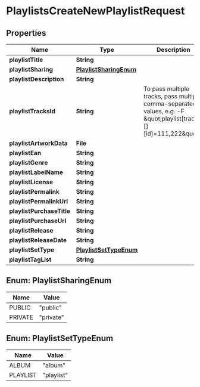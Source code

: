 

# PlaylistsCreateNewPlaylistRequest


## Properties

| Name | Type | Description | Notes |
|------------ | ------------- | ------------- | -------------|
|**playlistTitle** | **String** |  |  |
|**playlistSharing** | [**PlaylistSharingEnum**](#PlaylistSharingEnum) |  |  [optional] |
|**playlistDescription** | **String** |  |  [optional] |
|**playlistTracksId** | **String** | To pass multiple tracks, pass multiple comma-separated values, e.g. -F \&quot;playlist[tracks][][id]&#x3D;111,222\&quot; |  [optional] |
|**playlistArtworkData** | **File** |  |  [optional] |
|**playlistEan** | **String** |  |  [optional] |
|**playlistGenre** | **String** |  |  [optional] |
|**playlistLabelName** | **String** |  |  [optional] |
|**playlistLicense** | **String** |  |  [optional] |
|**playlistPermalink** | **String** |  |  [optional] |
|**playlistPermalinkUrl** | **String** |  |  [optional] |
|**playlistPurchaseTitle** | **String** |  |  [optional] |
|**playlistPurchaseUrl** | **String** |  |  [optional] |
|**playlistRelease** | **String** |  |  [optional] |
|**playlistReleaseDate** | **String** |  |  [optional] |
|**playlistSetType** | [**PlaylistSetTypeEnum**](#PlaylistSetTypeEnum) |  |  [optional] |
|**playlistTagList** | **String** |  |  [optional] |



## Enum: PlaylistSharingEnum

| Name | Value |
|---- | -----|
| PUBLIC | &quot;public&quot; |
| PRIVATE | &quot;private&quot; |



## Enum: PlaylistSetTypeEnum

| Name | Value |
|---- | -----|
| ALBUM | &quot;album&quot; |
| PLAYLIST | &quot;playlist&quot; |



